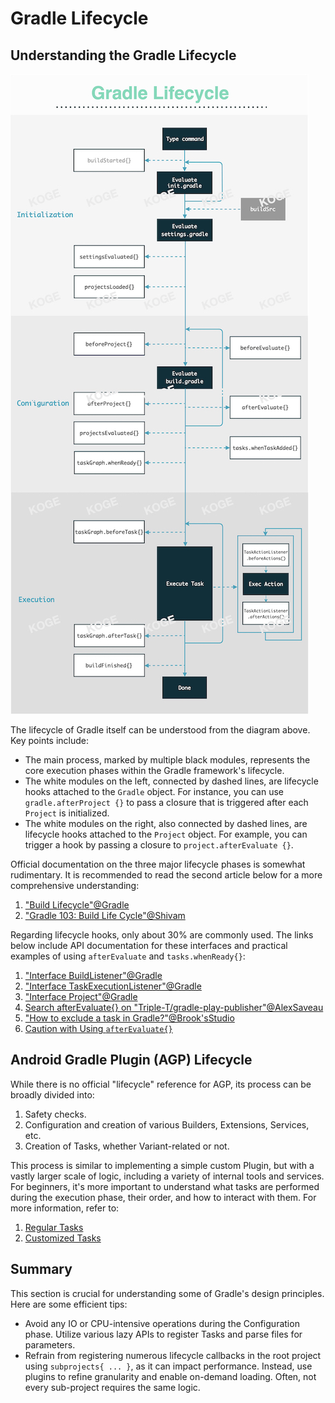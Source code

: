 # Gradle Lifecycle

## Understanding the Gradle Lifecycle

![gradle-lifecycle](../media/gradle-lifecycle-main.jpeg)

The lifecycle of Gradle itself can be understood from the diagram above. Key points include:

- The main process, marked by multiple black modules, represents the core execution phases within the Gradle framework's lifecycle.
- The white modules on the left, connected by dashed lines, are lifecycle hooks attached to the `Gradle` object. For instance, you can use `gradle.afterProject {}` to pass a closure that is triggered after each `Project` is initialized.
- The white modules on the right, also connected by dashed lines, are lifecycle hooks attached to the `Project` object. For example, you can trigger a hook by passing a closure to `project.afterEvaluate {}`.

Official documentation on the three major lifecycle phases is somewhat rudimentary. It is recommended to read the second article below for a more comprehensive understanding:

1. ["Build Lifecycle"@Gradle](https://docs.gradle.org/current/userguide/build_lifecycle.html)
2. ["Gradle 103: Build Life Cycle"@Shivam](https://medium.com/@shivam.gosavi340_58315/gradle-103-build-life-cycle-6d1b595d72cc)

Regarding lifecycle hooks, only about 30% are commonly used. The links below include API documentation for these interfaces and practical examples of using `afterEvaluate` and `tasks.whenReady{}`:

1. ["Interface BuildListener"@Gradle](https://docs.gradle.org/current/javadoc/org/gradle/BuildListener.html)
2. ["Interface TaskExecutionListener"@Gradle](https://docs.gradle.org/current/javadoc/org/gradle/api/execution/TaskExecutionListener.html)
3. ["Interface Project"@Gradle](https://docs.gradle.org/current/javadoc/org/gradle/api/Project.html#beforeEvaluate-groovy.lang.Closure-)
4. [Search afterEvaluate{} on "Triple-T/gradle-play-publisher"@AlexSaveau](https://github.com/Triple-T/gradle-play-publisher/search?q=afterevaluate)
5. ["How to exclude a task in Gradle?"@Brook'sStudio](https://brookbach.com/tech/2020/03/12/gradle-exclude-task-en.html)
6. [Caution with Using `afterEvaluate{}`](https://discuss.gradle.org/t/is-project-afterevaluate-the-proper-way-for-gradle-plugin-to-dynamically-create-default-tasks/31349)

## Android Gradle Plugin (AGP) Lifecycle

While there is no official "lifecycle" reference for AGP, its process can be broadly divided into:

1. Safety checks.
2. Configuration and creation of various Builders, Extensions, Services, etc.
3. Creation of Tasks, whether Variant-related or not.

This process is similar to implementing a simple custom Plugin, but with a vastly larger scale of logic, including a variety of internal tools and services. For beginners, it's more important to understand what tasks are performed during the execution phase, their order, and how to interact with them. For more information, refer to:

1. [Regular Tasks](./regular-tasks.md)
2. [Customized Tasks](../customization/customized-task.md)

## Summary

This section is crucial for understanding some of Gradle's design principles. Here are some efficient tips:

- Avoid any IO or CPU-intensive operations during the Configuration phase. Utilize various lazy APIs to register Tasks and parse files for parameters.
- Refrain from registering numerous lifecycle callbacks in the root project using `subprojects{ ... }`, as it can impact performance. Instead, use plugins to refine granularity and enable on-demand loading. Often, not every sub-project requires the same logic.
